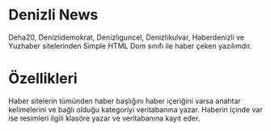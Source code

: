 # Denizli News

Deha20, Denizlidemokrat, Denizliguncel, Denizlikulvar, Haberdenizli ve Yuzhaber sitelerinden Simple HTML Dom sınıfı ile haber çeken yazılımdır.

# Özellikleri

Haber sitelerin tümünden haber başlığını haber içeriğini varsa anahtar kelimelerini ve bağlı olduğu kategoriyi veritabanına yazar.
Haberin içinde var ise resimleri ilgili klasöre yazar ve veritabanına kayıt eder.
